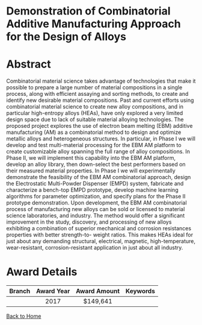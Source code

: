 
Demonstration of Combinatorial Additive Manufacturing Approach for the Design of Alloys
=======================================================================================

# Abstract


Combinatorial material science takes advantage of technologies that make it possible to prepare a large number of material compositions in a single process, along with efficient assaying and sorting methods, to create and identify new desirable material compositions. Past and current efforts using combinatorial material science to create new alloy compositions, and in particular high-entropy alloys (HEAs), have only explored a very limited design space due to lack of suitable material alloying technologies. The proposed project explores the use of electron beam melting (EBM) additive manufacturing (AM) as a combinatorial method to design and optimize metallic alloys and heterogeneous structures. In particular, in Phase I we will develop and test multi-material processing for the EBM AM platform to create customizable alloy spanning the full range of alloy compositions.  In Phase II, we will implement this capability into the EBM AM platform, develop an alloy library, then down-select the best performers based on their measured material properties. In Phase I we will experimentally demonstrate the feasibility of the EBM AM combinatorial approach, design the Electrostatic Multi-Powder Dispenser (EMPD) system, fabricate and characterize a bench-top EMPD prototype, develop machine learning algorithms for parameter optimization, and specify plans for the Phase II prototype demonstration. Upon development, the EBM AM combinatorial process of manufacturing new alloys can be sold or licensed to material science laboratories, and industry. The method would offer a significant improvement in the study, discovery, and processing of new alloys exhibiting a combination of superior mechanical and corrosion resistances properties with better strength-to- weight ratios. This makes HEAs ideal for just about any demanding structural, electrical, magnetic, high-temperature, wear-resistant, corrosion-resistant application in just about all industry.  

# Award Details

|Branch|Award Year|Award Amount|Keywords|
| :---: | :---: | :---: | :---: |
||2017|$149,641||
  
  


[Back to Home](https://github.com/chrischow/dod_sbir_awards/Reports/CC/#720)